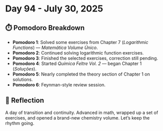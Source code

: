 # Day 94 - July 30, 2025

## ⏱️ Pomodoro Breakdown

- **Pomodoro 1**: Solved some exercises from Chapter 7 (*Logarithmic Functions*) — *Matemática Volume Único*.
- **Pomodoro 2**: Continued solving logarithmic function exercises.
- **Pomodoro 3**: Finished the selected exercises, correction still pending.
- **Pomodoro 4**: Started *Química Feltre Vol. 2* — began Chapter 1 (*Soluções*).
- **Pomodoro 5**: Nearly completed the theory section of Chapter 1 on solutions.
- **Pomodoro 6**: Feynman-style review session.

## 💬 Reflection

A day of transition and continuity. Advanced in math, wrapped up a set of exercises, and opened a brand-new chemistry volume. Let’s keep the rhythm going.
